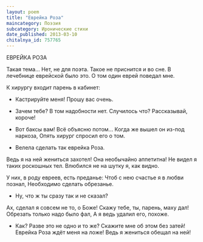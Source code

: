 ```yaml
---
layout: poem
title: "Еврейка Роза"
maincategory: Поэзия
subcategory: Иронические стихи
date_published: 2013-03-10
chitalnya_id: 757765
---
```




ЕВРЕЙКА РОЗА

Такая тема... Нет, не для поэта.
Такое не приснится и во сне.
В лечебнице еврейской было это.
О том один еврей поведал мне.

К хирургу входит парень в кабинет:
- Кастрируйте меня! Прошу вас очень.
- Зачем тебе? В том надобности нет.
Случилось что? Рассказывай, короче!

- Вот баксы вам! Всё объясню потом...
Когда же вышел он из-под наркоза,
Опять хирург спросил его о том.
- Велела сделать так еврейка Роза.

Ведь я на ней жениться захотел!
Она необычайно аппетитна!
Не видел я таких роскошных тел.
Влюбился не на шутку я, как видно.

У них, в роду евреев, есть преданье:
Чтоб с нею счастье я в любви познал,
Необходимо сделать обрезанье.
- Ну, что ж ты сразу так и не сказал?

Ах, сделал я совсем не то, о Боже! 
Скажу тебе, ты, парень, маху дал!
Обрезать только надо было фал,
А я ведь удалил его, похоже.

- Как? Разве это не одно и то же?
Скажите мне об этом без затей!
Еврейка Роза ждёт меня на ложе!
Ведь я жениться обещал на ней!







